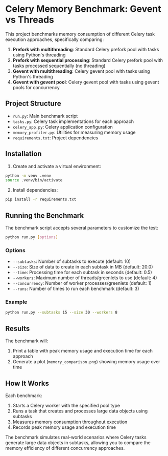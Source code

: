 # Celery Memory Benchmark: Gevent vs Threads

This project benchmarks memory consumption of different Celery task execution approaches, specifically comparing:

1. **Prefork with multithreading**: Standard Celery prefork pool with tasks using Python's threading
2. **Prefork with sequential processing**: Standard Celery prefork pool with tasks processed sequentially (no threading)
3. **Gevent with multithreading**: Celery gevent pool with tasks using Python's threading
4. **Gevent with gevent pool**: Celery gevent pool with tasks using gevent pools for concurrency

## Project Structure

- `run.py`: Main benchmark script
- `tasks.py`: Celery task implementations for each approach
- `celery_app.py`: Celery application configuration
- `memory_profiler.py`: Utilities for measuring memory usage
- `requirements.txt`: Project dependencies

## Installation

1. Create and activate a virtual environment:

```bash
python -m venv .venv
source .venv/bin/activate
```

2. Install dependencies:

```bash
pip install -r requirements.txt
```

## Running the Benchmark

The benchmark script accepts several parameters to customize the test:

```bash
python run.py [options]
```

### Options

- `--subtasks`: Number of subtasks to execute (default: 10)
- `--size`: Size of data to create in each subtask in MB (default: 20.0)
- `--time`: Processing time for each subtask in seconds (default: 0.5)
- `--workers`: Maximum number of threads/greenlets to use (default: 4)
- `--concurrency`: Number of worker processes/greenlets (default: 1)
- `--runs`: Number of times to run each benchmark (default: 3)

### Example

```bash
python run.py --subtasks 15 --size 30 --workers 8
```

## Results

The benchmark will:

1. Print a table with peak memory usage and execution time for each approach
2. Generate a plot (`memory_comparison.png`) showing memory usage over time

## How It Works

Each benchmark:

1. Starts a Celery worker with the specified pool type
2. Runs a task that creates and processes large data objects using subtasks
3. Measures memory consumption throughout execution
4. Records peak memory usage and execution time

The benchmark simulates real-world scenarios where Celery tasks generate large data objects in subtasks, allowing you to compare the memory efficiency of different concurrency approaches.
